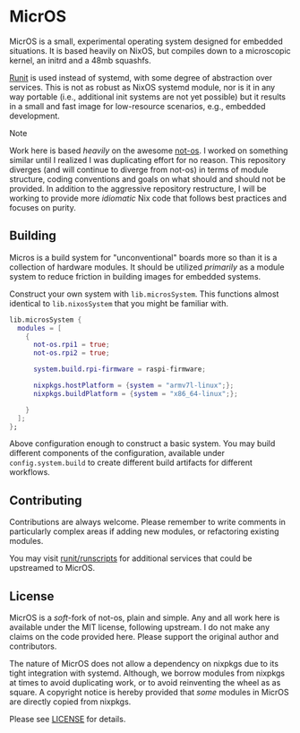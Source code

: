 # MicrOS

[not-os]: https://github.com/cleverca22/not-os

MicrOS is a small, experimental operating system designed for embedded
situations. It is based heavily on NixOS, but compiles down to a microscopic
kernel, an initrd and a 48mb squashfs.

[Runit](https://smarden.org/runit/) is used instead of systemd, with some degree
of abstraction over services. This is not as robust as NixOS systemd module, nor
is it in any way portable (i.e., additional init systems are not yet possible)
but it results in a small and fast image for low-resource scenarios, e.g.,
embedded development.

> [!NOTE]
> Work here is based _heavily_ on the awesome [not-os]. I worked on something
> similar until I realized I was duplicating effort for no reason. This
> repository diverges (and will continue to diverge from not-os) in terms of
> module structure, coding conventions and goals on what should and should not
> be provided. In addition to the aggressive repository restructure, I will be
> working to provide more _idiomatic_ Nix code that follows best practices and
> focuses on purity.

## Building

Micros is a build system for "unconventional" boards more so than it is a
collection of hardware modules. It should be utilized _primarily_ as a module
system to reduce friction in building images for embedded systems.

Construct your own system with `lib.microsSystem`. This functions almost
identical to `lib.nixosSystem` that you might be familiar with.

```nix
lib.microsSystem {
  modules = [
    {
      not-os.rpi1 = true;
      not-os.rpi2 = true;

      system.build.rpi-firmware = raspi-firmware;

      nixpkgs.hostPlatform = {system = "armv7l-linux";};
      nixpkgs.buildPlatform = {system = "x86_64-linux";};

    }
  ];
};
```

Above configuration enough to construct a basic system. You may build different
components of the configuration, available under `config.system.build` to create
different build artifacts for different workflows.

## Contributing

Contributions are always welcome. Please remember to write comments in
particularly complex areas if adding new modules, or refactoring existing
modules.

You may visit [runit/runscripts](https://smarden.org/runit/runscripts#sshd) for
additional services that could be upstreamed to MicrOS.

## License

MicrOS is a _soft_-fork of not-os, plain and simple. Any and all work here is
available under the MIT license, following upstream. I do not make any claims on
the code provided here. Please support the original author and contributors.

The nature of MicrOS does not allow a dependency on nixpkgs due to its tight
integration with systemd. Although, we borrow modules from nixpkgs at times to
avoid duplicating work, or to avoid reinventing the wheel as as square. A
copyright notice is hereby provided that _some_ modules in MicrOS are directly
copied from nixpkgs.

Please see [LICENSE](LICENSE.md) for details.
